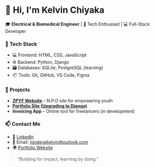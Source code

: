 # 👋 Hi, I'm Kelvin Chiyaka

🎓 **Electrical & Biomedical Engineer** | 🧠 Tech Enthusiast | 💻 Full-Stack Developer 


### 🔧 Tech Stack
- 💻 Frontend: HTML, CSS, JavaScript
- ⚙️ Backend: Python, Django
- 🗃️ Databases: SQLite, PostgreSQL (learning)
- 📦 Tools: Git, GitHub, VS Code, Figma


### 🚀 Projects
- **[ZPYF Website](https://zpyf.netlify.app/)** – N.P.O site for empowering youth
- **[Portfolio Site (Upgrading to Django)](https://kelvinchiyaka.netlify.app/)**
- **Invoicing App** – Online tool for freelancers (in development)

### 📫 Contact Me
- 💼 [LinkedIn](https://linkedin.com/in/kelvin-chiyaka-514b0a268)
- 📧 Email: tonderaikelvin@outlook.com
- 🌍 [Portfolio Website](https://kelvinchiyaka.netlify.app/)


> “Building for impact, learning by doing.”

